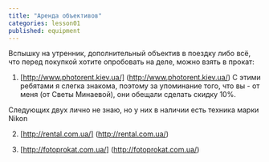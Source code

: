```yaml
---
title: "Аренда объективов"
categories: lesson01
published: equipment
---
```

Вспышку на утренник, дополнительный объектив в поездку либо всё, что перед покупкой хотите опробовать на деле, можно взять в прокат:

1. [http://www.photorent.kiev.ua/] (http://www.photorent.kiev.ua/)
С этими ребятами я слегка знакома, поэтому за упоминание того, что вы - от меня (от Светы Минаевой), они обещали сделать скидку 10%.

Следующих двух лично не знаю, но у них в наличии есть техника марки Nikon

2. [http://rental.com.ua/] (http://rental.com.ua/)

3. [http://fotoprokat.com.ua/] (http://fotoprokat.com.ua/)
